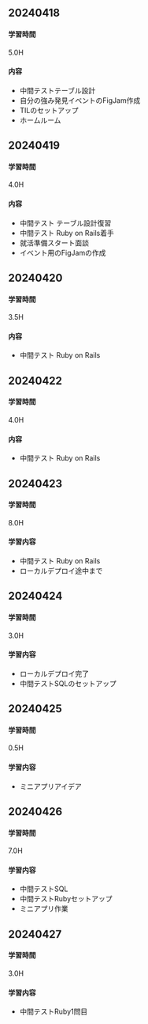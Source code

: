 ## 20240418
#### 学習時間
5.0H
#### 内容
- 中間テストテーブル設計
- 自分の強み発見イベントのFigJam作成
- TILのセットアップ
- ホームルーム
## 20240419
#### 学習時間
4.0H
#### 内容
- 中間テスト テーブル設計復習
- 中間テスト Ruby on Rails着手
- 就活準備スタート面談
- イベント用のFigJamの作成
## 20240420
#### 学習時間
3.5H
#### 内容
- 中間テスト Ruby on Rails
## 20240422
#### 学習時間
4.0H
#### 内容
- 中間テスト Ruby on Rails
## 20240423
#### 学習時間
8.0H
#### 学習内容
- 中間テスト Ruby on Rails
- ローカルデプロイ途中まで
## 20240424
#### 学習時間
3.0H
#### 学習内容
- ローカルデプロイ完了
- 中間テストSQLのセットアップ
## 20240425
#### 学習時間
0.5H
#### 学習内容
- ミニアプリアイデア
## 20240426
#### 学習時間
7.0H
#### 学習内容
- 中間テストSQL
- 中間テストRubyセットアップ
- ミニアプリ作業
## 20240427
#### 学習時間
3.0H
#### 学習内容
- 中間テストRuby1問目

